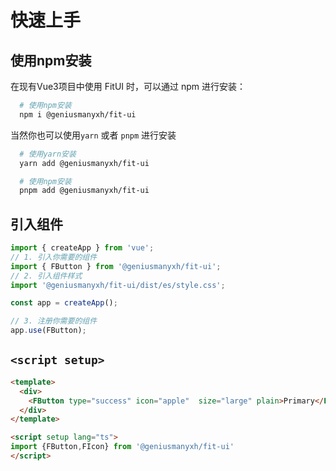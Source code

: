 # 快速上手

## 使用npm安装

在现有Vue3项目中使用 FitUI 时，可以通过 npm 进行安装：

```sh
  # 使用npm安装
  npm i @geniusmanyxh/fit-ui
```

当然你也可以使用`yarn` 或者 `pnpm` 进行安装

```sh
  # 使用yarn安装
  yarn add @geniusmanyxh/fit-ui

  # 使用npm安装
  pnpm add @geniusmanyxh/fit-ui
```

## 引入组件

```js
import { createApp } from 'vue';
// 1. 引入你需要的组件
import { FButton } from '@geniusmanyxh/fit-ui';
// 2. 引入组件样式
import '@geniusmanyxh/fit-ui/dist/es/style.css';

const app = createApp();

// 3. 注册你需要的组件
app.use(FButton);
```

## `<script setup>`

```html
<template>
  <div>
    <FButton type="success" icon="apple"  size="large" plain>Primary</FButton>
  </div>
</template>

<script setup lang="ts">
import {FButton,FIcon} from '@geniusmanyxh/fit-ui'
</script>
```